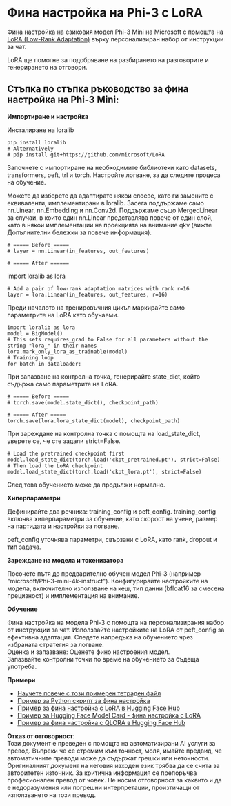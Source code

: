 # **Фина настройка на Phi-3 с LoRA**

Фина настройка на езиковия модел Phi-3 Mini на Microsoft с помощта на [LoRA (Low-Rank Adaptation)](https://github.com/microsoft/LoRA?WT.mc_id=aiml-138114-kinfeylo) върху персонализиран набор от инструкции за чат.

LoRA ще помогне за подобряване на разбирането на разговорите и генерирането на отговори.

## Стъпка по стъпка ръководство за фина настройка на Phi-3 Mini:

**Импортиране и настройка**

Инсталиране на loralib

```
pip install loralib
# Alternatively
# pip install git+https://github.com/microsoft/LoRA

```

Започнете с импортиране на необходимите библиотеки като datasets, transformers, peft, trl и torch. Настройте логване, за да следите процеса на обучение.

Можете да изберете да адаптирате някои слоеве, като ги замените с еквиваленти, имплементирани в loralib. Засега поддържаме само nn.Linear, nn.Embedding и nn.Conv2d. Поддържаме също MergedLinear за случаи, в които един nn.Linear представлява повече от един слой, като в някои имплементации на проекцията на внимание qkv (вижте Допълнителни бележки за повече информация).

```
# ===== Before =====
# layer = nn.Linear(in_features, out_features)
```

```
# ===== After ======
```

import loralib as lora

```
# Add a pair of low-rank adaptation matrices with rank r=16
layer = lora.Linear(in_features, out_features, r=16)
```

Преди началото на тренировъчния цикъл маркирайте само параметрите на LoRA като обучаеми.

```
import loralib as lora
model = BigModel()
# This sets requires_grad to False for all parameters without the string "lora_" in their names
lora.mark_only_lora_as_trainable(model)
# Training loop
for batch in dataloader:
```

При запазване на контролна точка, генерирайте state_dict, който съдържа само параметрите на LoRA.

```
# ===== Before =====
# torch.save(model.state_dict(), checkpoint_path)
```
```
# ===== After =====
torch.save(lora.lora_state_dict(model), checkpoint_path)
```

При зареждане на контролна точка с помощта на load_state_dict, уверете се, че сте задали strict=False.

```
# Load the pretrained checkpoint first
model.load_state_dict(torch.load('ckpt_pretrained.pt'), strict=False)
# Then load the LoRA checkpoint
model.load_state_dict(torch.load('ckpt_lora.pt'), strict=False)
```

След това обучението може да продължи нормално.

**Хиперпараметри**

Дефинирайте два речника: training_config и peft_config. training_config включва хиперпараметри за обучение, като скорост на учене, размер на партидата и настройки за логване.

peft_config уточнява параметри, свързани с LoRA, като rank, dropout и тип задача.

**Зареждане на модела и токенизатора**

Посочете пътя до предварително обучен модел Phi-3 (например "microsoft/Phi-3-mini-4k-instruct"). Конфигурирайте настройките на модела, включително използване на кеш, тип данни (bfloat16 за смесена прецизност) и имплементация на внимание.

**Обучение**

Фина настройка на модела Phi-3 с помощта на персонализирания набор от инструкции за чат. Използвайте настройките на LoRA от peft_config за ефективна адаптация. Следете напредъка на обучението чрез избраната стратегия за логване.  
Оценка и запазване: Оценете фино настроения модел.  
Запазвайте контролни точки по време на обучението за бъдеща употреба.

**Примери**
- [Научете повече с този примерен тетраден файл](../../../../code/03.Finetuning/Phi_3_Inference_Finetuning.ipynb)
- [Пример за Python скрипт за фина настройка](../../../../code/03.Finetuning/FineTrainingScript.py)
- [Пример за фина настройка с LoRA в Hugging Face Hub](../../../../code/03.Finetuning/Phi-3-finetune-lora-python.ipynb)
- [Пример за Hugging Face Model Card - фина настройка с LoRA](https://huggingface.co/microsoft/Phi-3-mini-4k-instruct/blob/main/sample_finetune.py)
- [Пример за фина настройка с QLORA в Hugging Face Hub](../../../../code/03.Finetuning/Phi-3-finetune-qlora-python.ipynb)

**Отказ от отговорност**:  
Този документ е преведен с помощта на автоматизирани AI услуги за превод. Въпреки че се стремим към точност, моля, имайте предвид, че автоматичните преводи може да съдържат грешки или неточности. Оригиналният документ на неговия изходен език трябва да се счита за авторитетен източник. За критична информация се препоръчва професионален превод от човек. Не носим отговорност за каквито и да е недоразумения или погрешни интерпретации, произтичащи от използването на този превод.